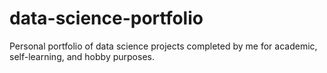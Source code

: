 # data-science-portfolio
Personal portfolio of data science projects completed by me for academic, self-learning, and hobby purposes.
